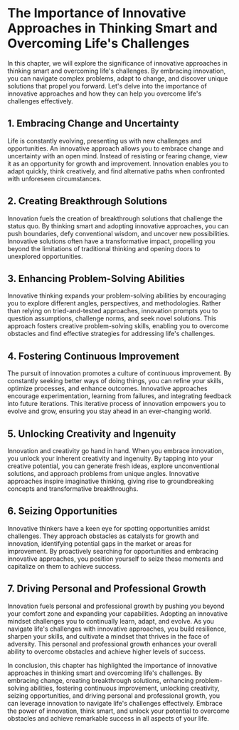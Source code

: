The Importance of Innovative Approaches in Thinking Smart and Overcoming Life's Challenges
=====================================================================================================

In this chapter, we will explore the significance of innovative approaches in thinking smart and overcoming life's challenges. By embracing innovation, you can navigate complex problems, adapt to change, and discover unique solutions that propel you forward. Let's delve into the importance of innovative approaches and how they can help you overcome life's challenges effectively.

**1. Embracing Change and Uncertainty**
---------------------------------------

Life is constantly evolving, presenting us with new challenges and opportunities. An innovative approach allows you to embrace change and uncertainty with an open mind. Instead of resisting or fearing change, view it as an opportunity for growth and improvement. Innovation enables you to adapt quickly, think creatively, and find alternative paths when confronted with unforeseen circumstances.

**2. Creating Breakthrough Solutions**
--------------------------------------

Innovation fuels the creation of breakthrough solutions that challenge the status quo. By thinking smart and adopting innovative approaches, you can push boundaries, defy conventional wisdom, and uncover new possibilities. Innovative solutions often have a transformative impact, propelling you beyond the limitations of traditional thinking and opening doors to unexplored opportunities.

**3. Enhancing Problem-Solving Abilities**
------------------------------------------

Innovative thinking expands your problem-solving abilities by encouraging you to explore different angles, perspectives, and methodologies. Rather than relying on tried-and-tested approaches, innovation prompts you to question assumptions, challenge norms, and seek novel solutions. This approach fosters creative problem-solving skills, enabling you to overcome obstacles and find effective strategies for addressing life's challenges.

**4. Fostering Continuous Improvement**
---------------------------------------

The pursuit of innovation promotes a culture of continuous improvement. By constantly seeking better ways of doing things, you can refine your skills, optimize processes, and enhance outcomes. Innovative approaches encourage experimentation, learning from failures, and integrating feedback into future iterations. This iterative process of innovation empowers you to evolve and grow, ensuring you stay ahead in an ever-changing world.

**5. Unlocking Creativity and Ingenuity**
-----------------------------------------

Innovation and creativity go hand in hand. When you embrace innovation, you unlock your inherent creativity and ingenuity. By tapping into your creative potential, you can generate fresh ideas, explore unconventional solutions, and approach problems from unique angles. Innovative approaches inspire imaginative thinking, giving rise to groundbreaking concepts and transformative breakthroughs.

**6. Seizing Opportunities**
----------------------------

Innovative thinkers have a keen eye for spotting opportunities amidst challenges. They approach obstacles as catalysts for growth and innovation, identifying potential gaps in the market or areas for improvement. By proactively searching for opportunities and embracing innovative approaches, you position yourself to seize these moments and capitalize on them to achieve success.

**7. Driving Personal and Professional Growth**
-----------------------------------------------

Innovation fuels personal and professional growth by pushing you beyond your comfort zone and expanding your capabilities. Adopting an innovative mindset challenges you to continually learn, adapt, and evolve. As you navigate life's challenges with innovative approaches, you build resilience, sharpen your skills, and cultivate a mindset that thrives in the face of adversity. This personal and professional growth enhances your overall ability to overcome obstacles and achieve higher levels of success.

In conclusion, this chapter has highlighted the importance of innovative approaches in thinking smart and overcoming life's challenges. By embracing change, creating breakthrough solutions, enhancing problem-solving abilities, fostering continuous improvement, unlocking creativity, seizing opportunities, and driving personal and professional growth, you can leverage innovation to navigate life's challenges effectively. Embrace the power of innovation, think smart, and unlock your potential to overcome obstacles and achieve remarkable success in all aspects of your life.
